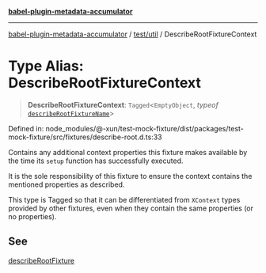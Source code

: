 [**babel-plugin-metadata-accumulator**](../../../README.md)

***

[babel-plugin-metadata-accumulator](../../../README.md) / [test/util](../README.md) / DescribeRootFixtureContext

# Type Alias: DescribeRootFixtureContext

> **DescribeRootFixtureContext**: `Tagged`\<`EmptyObject`, *typeof* [`describeRootFixtureName`](../variables/describeRootFixtureName.md)\>

Defined in: node\_modules/@-xun/test-mock-fixture/dist/packages/test-mock-fixture/src/fixtures/describe-root.d.ts:33

Contains any additional context properties this fixture makes available by
the time its `setup` function has successfully executed.

It is the sole responsibility of this fixture to ensure the context contains
the mentioned properties as described.

This type is Tagged so that it can be differentiated from `XContext`
types provided by other fixtures, even when they contain the same properties
(or no properties).

## See

[describeRootFixture](../functions/describeRootFixture.md)
